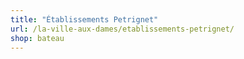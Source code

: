 ```yaml
---
title: "Établissements Petrignet"
url: /la-ville-aux-dames/etablissements-petrignet/
shop: bateau
---
```

